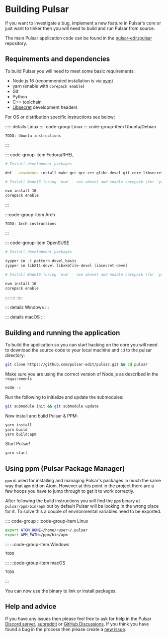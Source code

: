 # Building Pulsar

If you want to investigate a bug, implement a new feature in Pulsar's core or just want to tinker then you will need to build and run Pulsar from source.

The main Pulsar application code can be found in the [pulsar-edit/pulsar](https://github.com/pulsar-edit/pulsar) repository.

## Requirements and dependencies

To build Pulsar you will need to meet some basic requirements:
- Node.js 16 (recommended installation is via [nvm](https://github.com/nvm-sh/nvm))
- yarn (enable with `corepack enable`)
- Git
- Python
- C++ toolchain
- [Libsecret](https://wiki.gnome.org/Projects/Libsecret) development headers

For OS or distribution specific instructions see below:

::::: details Linux
:::: code-group Linux
::: code-group-item Ubuntu/Debian

```
TODO: Ubuntu instructions
```
:::

::: code-group-item Fedora/RHEL

```sh
# Install development packages

dnf --assumeyes install make gcc gcc-c++ glibc-devel git-core libsecret-devel rpmdevtools libX11-devel libxkbfile-devel nss atk gdk-pixbuf2 gtk3 mesa-dri-drivers

# Install Node16 (using `nvm` - see above) and enable corepack (for `yarn`)

nvm install 16
corepack enable
```
:::

:::code-group-item Arch
```
TODO: Arch instructions
```
:::

::: code-group-item OpenSUSE

```sh
# Install development packages

zypper in -t pattern devel_basis
zypper in libX11-devel libxkbfile-devel libsecret-devel

# Install Node16 (using `nvm` - see above) and enable corepack (for `yarn`)

nvm install 16
corepack enable
```
:::
::::
:::::

::: details Windows
:::

::: details macOS
:::

## Building and running the application

To build the application so you can start hacking on the core you will need to download the source code to your local machine and `cd` to the pulsar directory:

```sh
git clone https://github.com/pulsar-edit/pulsar.git && cd pulsar
```

Make sure you are using the correct version of Node.js as described in the `requirements`

```sh
node -v
```

Run the following to initialize and update the submodules:

```sh
git submodule init && git submodule update
```

Now install and build Pulsar & PPM:

```sh
yarn install
yarn build
yarn build:apm
```

Start Pulsar!

```sh
yarn start
```

## Using ppm (Pulsar Package Manager)

`ppm` is used for installing and managing Pulsar's packages in much the same way that `apm` did on Atom. However at this point in the project there are a few hoops you have to jump through to get it to work correctly.

After following the build instructions you will find the `ppm` binary at `pulsar/ppm/bin/apm` but by default Pulsar will be looking in the wrong place for it. To solve this a couple of environmental variables need to be exported.

:::: code-group
:::code-group-item Linux
```sh
export ATOM_HOME=/home/<user>/.pulsar
export APM_PATH=/ppm/bin/apm
```
:::
:::code-group-item Windows
```
TODO
```
:::
:::code-group-item macOS
```
TODO
```
:::

You can now use the binary to link or install packages.

## Help and advice

If you have any issues then please feel free to ask for help in the Pulsar [Discord server](https://discord.gg/gp9UStzsHk), [subreddit](https://www.reddit.com/r/pulsaredit/) or [GitHub Discussions](https://github.com/pulsar-edit/pulsar/discussions).
If you think you have found a bug in the process then please create a [new issue](https://github.com/pulsar-edit/pulsar/issues).